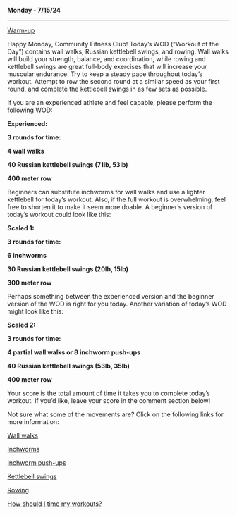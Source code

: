 **Monday - 7/15/24**

** **

[Warm-up](https://www.communityfitness.club/post/basic-full-body-warm-up)

Happy Monday, Community Fitness Club! Today’s WOD (“Workout of the Day”) contains wall walks, Russian kettlebell swings, and rowing. Wall walks will build your strength, balance, and coordination, while rowing and kettlebell swings are great full-body exercises that will increase your muscular endurance. Try to keep a steady pace throughout today’s workout. Attempt to row the second round at a similar speed as your first round, and complete the kettlebell swings in as few sets as possible. 

If you are an experienced athlete and feel capable, please perform the following WOD:

**Experienced:**

**3 rounds for time:**

**4 wall walks**

**40 Russian kettlebell swings (71lb, 53lb)**

**400 meter row**

 

Beginners can substitute inchworms for wall walks and use a lighter kettlebell for today’s workout. Also, if the full workout is overwhelming, feel free to shorten it to make it seem more doable. A beginner’s version of today’s workout could look like this:

**Scaled 1:**

**3 rounds for time:**

**6 inchworms**

**30 Russian kettlebell swings (20lb, 15lb)**

**300 meter row**

Perhaps something between the experienced version and the beginner version of the WOD is right for you today. Another variation of today’s WOD might look like this:

**Scaled 2:**

**3 rounds for time:**

**4 partial wall walks or 8 inchworm push-ups**

**40 Russian kettlebell swings (53lb, 35lb)**

**400 meter row**

Your score is the total amount of time it takes you to complete today’s workout. If you’d like, leave your score in the comment section below!

Not sure what some of the movements are? Click on the following links for more information:

[Wall walks](https://www.communityfitness.club/post/wall-walks)

[Inchworms](https://www.communityfitness.club/post/inchworms)

[Inchworm push-ups](https://www.communityfitness.club/post/inchworm-push-ups)

[Kettlebell swings](https://www.communityfitness.club/post/kettlebell-swings)

[Rowing](https://www.communityfitness.club/post/rowing)

[How should I time my workouts?](https://www.communityfitness.club/post/how-should-i-time-my-workouts)
